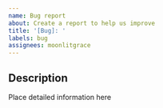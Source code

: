 ```yaml
---
name: Bug report
about: Create a report to help us improve
title: '[Bug]: '
labels: bug
assignees: moonlitgrace
---
```


## Description

Place detailed information here
